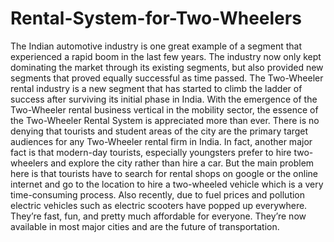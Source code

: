 # Rental-System-for-Two-Wheelers
The Indian automotive industry is one great example of a segment that experienced a rapid boom in the last few years. The industry now only kept dominating the market through its existing segments, but also provided new segments that proved equally successful as time passed. The Two-Wheeler rental industry is a new segment that has started to climb the ladder of success after surviving its initial phase in India. With the emergence of the Two-Wheeler rental business vertical in the mobility sector, the essence of the Two-Wheeler Rental System is appreciated more than ever.  There is no denying that tourists and student areas of the city are the primary target audiences for any Two-Wheeler rental firm in India. In fact, another major fact is that modern-day tourists, especially youngsters prefer to hire two-wheelers and explore the city rather than hire a car. But the main problem here is that tourists have to search for rental shops on google or the online internet and go to the location to hire a two-wheeled vehicle which is a very time-consuming process.  Also recently, due to fuel prices and pollution electric vehicles such as electric scooters have popped up everywhere. They’re fast, fun, and pretty much affordable for everyone. They’re now available in most major cities and are the future of transportation.
